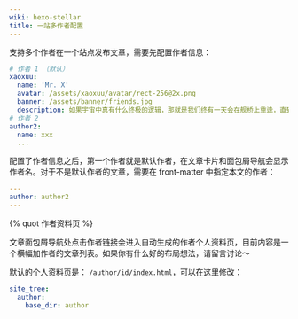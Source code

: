 ```yaml
---
wiki: hexo-stellar
title: 一站多作者配置
---
```


支持多个作者在一个站点发布文章，需要先配置作者信息：

```yaml blog/source/_data/authors.yml
# 作者 1 （默认）
xaoxuu:
  name: 'Mr. X'
  avatar: /assets/xaoxuu/avatar/rect-256@2x.png
  banner: /assets/banner/friends.jpg
  description: 如果宇宙中真有什么终极的逻辑，那就是我们终有一天会在舰桥上重逢，直到生命终结。
# 作者 2
author2:
  name: xxx
  ...
```

配置了作者信息之后，第一个作者就是默认作者，在文章卡片和面包屑导航会显示作者名。对于不是默认作者的文章，需要在 front-matter 中指定本文的作者：

```yaml blog/source/_posts/xxx.md
---
author: author2
---
```

{% quot 作者资料页 %}

文章面包屑导航处点击作者链接会进入自动生成的作者个人资料页，目前内容是一个横幅加作者的文章列表。如果你有什么好的布局想法，请留言讨论～

默认的个人资料页是： `/author/id/index.html`，可以在这里修改：

```yaml blog/_config.stellar.yml
site_tree:
  author:
    base_dir: author
```
